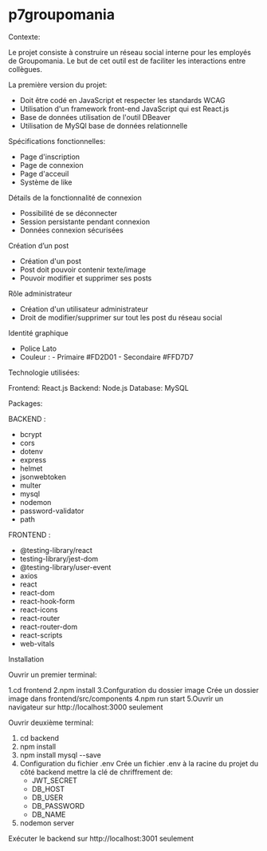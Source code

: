 # p7groupomania


Contexte:

Le projet consiste à construire un réseau social interne pour les employés de Groupomania. Le but de cet outil est de faciliter les interactions entre collègues.

La première version du projet:

- Doit être codé en JavaScript et respecter les standards WCAG
- Utilisation  d'un framework front-end JavaScript qui est React.js
- Base de données utilisation de l'outil DBeaver
- Utilisation de MySQl base de données relationnelle

Spécifications fonctionnelles:

- Page d'inscription
- Page de connexion
- Page d'acceuil
- Système de like 

Détails de la fonctionnalité de connexion

- Possibilité de se déconnecter
- Session persistante pendant connexion
- Données connexion sécurisées

Création d’un post

- Création d'un post 
- Post doit pouvoir contenir texte/image
- Pouvoir modifier et supprimer ses posts

Rôle administrateur

- Création d'un utilisateur administrateur
- Droit de modifier/supprimer sur tout les post du réseau social

Identité graphique

- Police Lato
- Couleur : - Primaire #FD2D01
            - Secondaire #FFD7D7
            



Technologie utilisées:

Frontend: React.js
Backend: Node.js 
Database: MySQL



Packages: 

BACKEND : 

- bcrypt
- cors
- dotenv
- express
- helmet
- jsonwebtoken
- multer
- mysql
- nodemon
- password-validator
- path


FRONTEND :

- @testing-library/react
- testing-library/jest-dom
- @testing-library/user-event
- axios
- react
- react-dom
- react-hook-form
- react-icons
- react-router
- react-router-dom
- react-scripts
- web-vitals



Installation 

Ouvrir un premier terminal: 

1.cd frontend
2.npm install 
3.Confguration du dossier image
  Crée un dossier image dans frontend/src/components
4.npm run start
5.Ouvrir un navigateur sur  http://localhost:3000 seulement 

Ouvrir deuxième terminal:

1. cd backend
2. npm install
3. npm install mysql --save
4. Configuration du fichier .env 
  Crée un fichier .env à la racine du projet du côté backend mettre la clé de chriffrement de: 
    - JWT_SECRET
    - DB_HOST
    - DB_USER 
    - DB_PASSWORD
    - DB_NAME
5. nodemon server

Exécuter le backend sur http://localhost:3001 seulement





